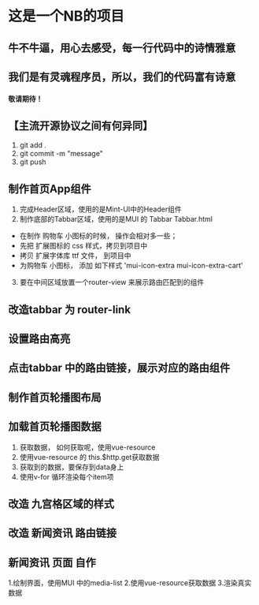 # 这是一个NB的项目

## 牛不牛逼，用心去感受，每一行代码中的诗情雅意

## 我们是有灵魂程序员，所以，我们的代码富有诗意

#### 敬请期待！

## 【主流开源协议之间有何异同】

1. git add .
2. git commit -m "message"
3. git push

## 制作首页App组件
1. 完成Header区域，使用的是Mint-UI中的Header组件
2. 制作底部的Tabbar区域，使用的是MUI 的 Tabbar Tabbar.html
  + 在制作 购物车 小图标的时候， 操作会相对多一些；
  + 先把 扩展图标的 css 样式，拷贝到项目中
  + 拷贝 扩展字体库 ttf 文件， 到项目中
  + 为购物车 小图标， 添加 如下样式 'mui-icon-extra mui-icon-extra-cart'
3. 要在中间区域放置一个router-view 来展示路由匹配到的组件

## 改造tabbar 为 router-link

## 设置路由高亮

## 点击tabbar 中的路由链接，展示对应的路由组件

## 制作首页轮播图布局

## 加载首页轮播图数据
1. 获取数据， 如何获取呢，使用vue-resource
2. 使用vue-resource 的 this.$http.get获取数据
3. 获取到的数据，要保存到data身上
4. 使用v-for 循环渲染每个item项

## 改造 九宫格区域的样式

## 改造 新闻资讯 路由链接

## 新闻资讯 页面 自作
1.绘制界面，使用MUI 中的media-list
2.使用vue-resource获取数据
3.渲染真实数据